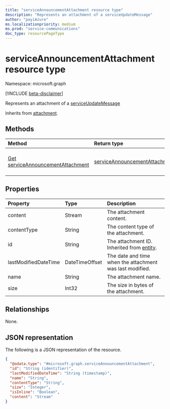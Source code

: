 ```yaml
---
title: "serviceAnnouncementAttachment resource type"
description: "Represents an attachment of a serviceUpdateMessage"
author: "payiAzure"
ms.localizationpriority: medium
ms.prod: "service-communications"
doc_type: resourcePageType
---
```


# serviceAnnouncementAttachment resource type

Namespace: microsoft.graph

[!INCLUDE [beta-disclaimer](../../includes/beta-disclaimer.md)]

Represents an attachment of a [serviceUpdateMessage](../resources/serviceupdatemessage.md)

Inherits from [attachment](../resources/attachment.md).

## Methods
|Method|Return type|Description|
|:---|:---|:---|
|[Get serviceAnnouncementAttachment](../api/serviceannouncementattachment-get.md)|[serviceAnnouncementAttachment](../resources/serviceannouncementattachment.md)|Read the properties and relationships of a [serviceAnnouncementAttachment](../resources/serviceannouncementattachment.md) object.|

## Properties
|Property|Type|Description|
|:---|:---|:---|
|content|Stream|The attachment content.|
|contentType|String|The content type of the attachment.|
|id|String|The attachment ID. Inherited from [entity](../resources/entity.md).|
|lastModifiedDateTime|DateTimeOffset|The date and time when the attachment was last modified.|
|name|String|The attachment name.|
|size|Int32|The size in bytes of the attachment.|

## Relationships
None.

## JSON representation
The following is a JSON representation of the resource.
<!-- {
  "blockType": "resource",
  "keyProperty": "id",
  "@odata.type": "microsoft.graph.serviceAnnouncementAttachment",
  "baseType": "microsoft.graph.attachment",
  "openType": false
}
-->
``` json
{
  "@odata.type": "#microsoft.graph.serviceAnnouncementAttachment",
  "id": "String (identifier)",
  "lastModifiedDateTime": "String (timestamp)",
  "name": "String",
  "contentType": "String",
  "size": "Integer",
  "isInline": "Boolean",
  "content": "Stream"
}
```